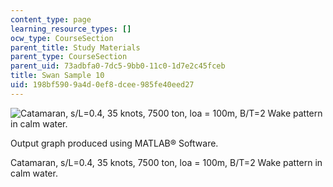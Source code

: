 ```yaml
---
content_type: page
learning_resource_types: []
ocw_type: CourseSection
parent_title: Study Materials
parent_type: CourseSection
parent_uid: 73adbfa0-7dc5-9bb0-11c0-1d7e2c45fceb
title: Swan Sample 10
uid: 198bf590-9a4d-0ef8-dcee-985fe40eed27
---
```


![Catamaran, s/L=0.4, 35 knots, 7500 ton, loa = 100m, B/T=2 Wake pattern in calm water.](/courses/mechanical-engineering/2-24-ocean-wave-interaction-with-ships-and-offshore-energy-systems-13-022-spring-2002/study-materials/cat_swan7.gif)

Output graph produced using MATLAB® Software.

Catamaran, s/L=0.4, 35 knots, 7500 ton, loa = 100m, B/T=2 Wake pattern in calm water.